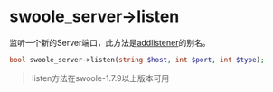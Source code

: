 # swoole_server->listen

监听一个新的Server端口，此方法是[addlistener](https://wiki.swoole.com/wiki/page/16.html)的别名。
```php
bool swoole_server->listen(string $host, int $port, int $type);
```

> listen方法在swoole-1.7.9以上版本可用  